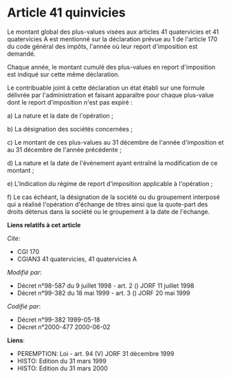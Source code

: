 # Article 41 quinvicies

Le montant global des plus-values visées aux articles 41 quatervicies et 41 quatervicies A est mentionné sur la déclaration
prévue au 1 de l'article 170 du code général des impôts, l'année où leur report d'imposition est demandé.

Chaque année, le montant cumulé des plus-values en report d'imposition est indiqué sur cette même déclaration.

Le contribuable joint à cette déclaration un état établi sur une formule délivrée par l'administration et faisant apparaître
pour chaque plus-value dont le report d'imposition n'est pas expiré :

a) La nature et la date de l'opération ;

b) La désignation des sociétés concernées ;

c) Le montant de ces plus-values au 31 décembre de l'année d'imposition et au 31 décembre de l'année précédente ;

d) La nature et la date de l'événement ayant entraîné la modification de ce montant ;

e) L'indication du régime de report d'imposition applicable à l'opération ;

f) Le cas échéant, la désignation de la société ou du groupement interposé qui a réalisé l'opération d'échange de titres
ainsi que la quote-part des droits détenus dans la société ou le groupement à la date de l'échange.

**Liens relatifs à cet article**

_Cite_:

  - CGI 170
  - CGIAN3 41 quatervicies, 41 quatervicies A

_Modifié par_:

  - Décret n°98-587 du 9 juillet 1998 - art. 2 () JORF 11 juillet 1998
  - Décret n°99-382 du 18 mai 1999 - art. 3 () JORF 20 mai 1999

_Codifié par_:

  - Décret n°99-382 1999-05-18
  - Décret n°2000-477 2000-06-02

**Liens**:

  - PEREMPTION: Loi - art. 94 (V) JORF 31 décembre 1999
  - HISTO: Edition du 31 mars 1999
  - HISTO: Edition du 31 mars 2000

